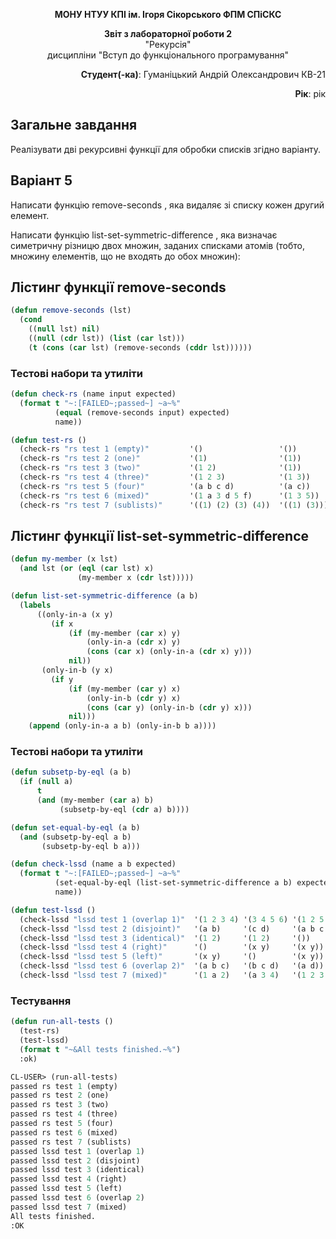 <p align="center"><b>МОНУ НТУУ КПІ ім. Ігоря Сікорського ФПМ СПіСКС</b></p>
<p align="center">
<b>Звіт з лабораторної роботи 2</b><br/>
"Рекурсія"<br/>
дисципліни "Вступ до функціонального програмування"
</p>
<p align="right"><b>Студент(-ка)</b>: Гуманіцький Андрій Олександрович КВ-21</p>
<p align="right"><b>Рік</b>: рік</p>

## Загальне завдання
Реалізувати дві рекурсивні функції для обробки списків згідно варіанту.

## Варіант 5
Написати функцію remove-seconds , яка видаляє зі списку кожен другий елемент.

Написати функцію list-set-symmetric-difference , яка визначає симетричну різницю двох множин, заданих списками атомів (тобто, множину елементів, що не входять до обох множин):

## Лістинг функції remove-seconds
```lisp
(defun remove-seconds (lst)
  (cond
    ((null lst) nil)
    ((null (cdr lst)) (list (car lst)))
    (t (cons (car lst) (remove-seconds (cddr lst))))))
```
### Тестові набори та утиліти
```lisp
(defun check-rs (name input expected)
  (format t "~:[FAILED~;passed~] ~a~%"
          (equal (remove-seconds input) expected)
          name))

(defun test-rs ()
  (check-rs "rs test 1 (empty)"         '()                 '())
  (check-rs "rs test 2 (one)"           '(1)                '(1))
  (check-rs "rs test 3 (two)"           '(1 2)              '(1))
  (check-rs "rs test 4 (three)"         '(1 2 3)            '(1 3))
  (check-rs "rs test 5 (four)"          '(a b c d)          '(a c))
  (check-rs "rs test 6 (mixed)"         '(1 a 3 d 5 f)      '(1 3 5))
  (check-rs "rs test 7 (sublists)"      '((1) (2) (3) (4))  '((1) (3))))


```
## Лістинг функції list-set-symmetric-difference
```lisp
(defun my-member (x lst)
  (and lst (or (eql (car lst) x)
               (my-member x (cdr lst)))))

(defun list-set-symmetric-difference (a b)
  (labels
      ((only-in-a (x y)
         (if x
             (if (my-member (car x) y)
                 (only-in-a (cdr x) y)
                 (cons (car x) (only-in-a (cdr x) y)))
             nil))
       (only-in-b (y x)
         (if y
             (if (my-member (car y) x)
                 (only-in-b (cdr y) x)
                 (cons (car y) (only-in-b (cdr y) x)))
             nil)))
    (append (only-in-a a b) (only-in-b b a))))
```
### Тестові набори та утиліти
```lisp
(defun subsetp-by-eql (a b)
  (if (null a)
      t
      (and (my-member (car a) b)
           (subsetp-by-eql (cdr a) b))))

(defun set-equal-by-eql (a b)
  (and (subsetp-by-eql a b)
       (subsetp-by-eql b a)))

(defun check-lssd (name a b expected)
  (format t "~:[FAILED~;passed~] ~a~%"
          (set-equal-by-eql (list-set-symmetric-difference a b) expected)
          name))

(defun test-lssd ()
  (check-lssd "lssd test 1 (overlap 1)"  '(1 2 3 4) '(3 4 5 6) '(1 2 5 6))
  (check-lssd "lssd test 2 (disjoint)"   '(a b)     '(c d)     '(a b c d))
  (check-lssd "lssd test 3 (identical)"  '(1 2)     '(1 2)     '())
  (check-lssd "lssd test 4 (right)"      '()        '(x y)     '(x y))
  (check-lssd "lssd test 5 (left)"       '(x y)     '()        '(x y))
  (check-lssd "lssd test 6 (overlap 2)"  '(a b c)   '(b c d)   '(a d))
  (check-lssd "lssd test 7 (mixed)"      '(1 a 2)   '(a 3 4)   '(1 2 3 4)))
```
### Тестування
```lisp
(defun run-all-tests ()
  (test-rs)
  (test-lssd)
  (format t "~&All tests finished.~%")
  :ok)

CL-USER> (run-all-tests)
passed rs test 1 (empty)
passed rs test 2 (one)
passed rs test 3 (two)
passed rs test 4 (three)
passed rs test 5 (four)
passed rs test 6 (mixed)
passed rs test 7 (sublists)
passed lssd test 1 (overlap 1)
passed lssd test 2 (disjoint)
passed lssd test 3 (identical)
passed lssd test 4 (right)
passed lssd test 5 (left)
passed lssd test 6 (overlap 2)
passed lssd test 7 (mixed)
All tests finished.
:OK
```
